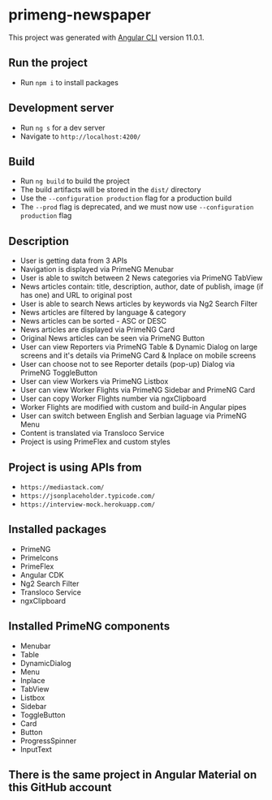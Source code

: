 # primeng-newspaper

This project was generated with [Angular CLI](https://github.com/angular/angular-cli) version 11.0.1.

## Run the project

- Run `npm i` to install packages

## Development server

- Run `ng s` for a dev server
- Navigate to `http://localhost:4200/`

## Build

- Run `ng build` to build the project
- The build artifacts will be stored in the `dist/` directory
- Use the `--configuration production` flag for a production build
- The `--prod` flag is deprecated, and we must now use `--configuration production` flag

## Description

- User is getting data from 3 APIs
- Navigation is displayed via PrimeNG Menubar
- User is able to switch between 2 News categories via PrimeNG TabView
- News articles contain: title, description, author, date of publish, image (if has one) and URL to original post
- User is able to search News articles by keywords via Ng2 Search Filter
- News articles are filtered by language & category
- News articles can be sorted - ASC or DESC
- News articles are displayed via PrimeNG Card
- Original News articles can be seen via PrimeNG Button
- User can view Reporters via PrimeNG Table & Dynamic Dialog on large screens and it's details via PrimeNG Card & Inplace on mobile screens
- User can choose not to see Reporter details (pop-up) Dialog via PrimeNG ToggleButton
- User can view Workers via PrimeNG Listbox
- User can view Worker Flights via PrimeNG Sidebar and PrimeNG Card
- User can copy Worker Flights number via ngxClipboard
- Worker Flights are modified with custom and build-in Angular pipes
- User can switch between English and Serbian laguage via PrimeNG Menu
- Content is translated via Transloco Service
- Project is using PrimeFlex and custom styles

## Project is using APIs from

- `https://mediastack.com/`
- `https://jsonplaceholder.typicode.com/`
- `https://interview-mock.herokuapp.com/`

## Installed packages

- PrimeNG
- PrimeIcons
- PrimeFlex
- Angular CDK
- Ng2 Search Filter
- Transloco Service
- ngxClipboard

## Installed PrimeNG components

- Menubar
- Table
- DynamicDialog
- Menu
- Inplace
- TabView
- Listbox
- Sidebar
- ToggleButton
- Card
- Button
- ProgressSpinner
- InputText

## There is the same project in Angular Material on this GitHub account
